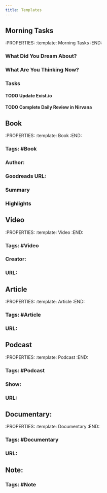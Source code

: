 ```yaml
---
title: Templates
---
```


## **Morning Tasks**
:PROPERTIES:
:template: Morning Tasks
:END:
### **What Did You Dream About?**
### **What Are You Thinking Now?**
### **Tasks**
#### TODO Update Exist.io
#### TODO Complete Daily Review in Nirvana
## **Book**
:PROPERTIES:
:template: Book
:END:
### **Tags**: #Book
### **Author**:
### **Goodreads URL**:
### **Summary**
### **Highlights**
## **Video**
:PROPERTIES:
:template: Video
:END:
### **Tags**: #Video
### **Creator**:
### **URL**:
## **Article**
:PROPERTIES:
:template: Article
:END:
### **Tags**: #Article
### **URL**:
## **Podcast**
:PROPERTIES:
:template: Podcast
:END:
### **Tags**: #Podcast
### **Show**:
### **URL**:
## **Documentary**:
:PROPERTIES:
:template: Documentary
:END:
### **Tags**: #Documentary
### **URL**:
## **Note**:
### **Tags**: #Note
